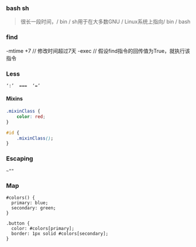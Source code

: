 ### bash sh
> 很长一段时间，/ bin / sh用于在大多数GNU / Linux系统上指向/ bin / bash


### find
-mtime +7 // 修改时间超过7天
-exec // 假设find指令的回传值为True，就执行该指令

### Less
`‘:’  ===  ‘=’`
#### Mixins
```css
.mixinClass {
    color: red;
}

#id {
    .mixinClass();
}
```

### Escaping
```
~""
```

### Map
```less
#colors() {
  primary: blue;
  secondary: green;
}

.button {
  color: #colors[primary];
  border: 1px solid #colors[secondary];
}
```
